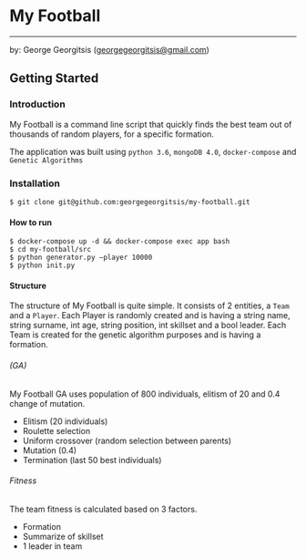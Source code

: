 # My Football
---
by:
George Georgitsis (georgegeorgitsis@gmail.com)

## Getting Started

### Introduction
My Football is a command line script that quickly finds the best team out of thousands of random players, for a specific formation. 

The application was built using `python 3.6`, `mongoDB 4.0`, `docker-compose` and `Genetic Algorithms` 

### Installation
```
$ git clone git@github.com:georgegeorgitsis/my-football.git
```

#### How to run
```
$ docker-compose up -d && docker-compose exec app bash
$ cd my-football/src
$ python generator.py —player 10000
$ python init.py
```

#### Structure 
The structure of My Football is quite simple. It consists of 2 entities, a `Team` and a `Player`.
Each Player is randomly created and is having a string name, string surname, int age, string position, int skillset and a bool leader.
Each Team is created for the genetic algorithm purposes and is having a formation.

    
###### (GA)
My Football GA uses population of 800 individuals, elitism of 20 and 0.4 change of mutation.

- Elitism (20 individuals)
- Roulette selection
- Uniform crossover (random selection between parents)
- Mutation (0.4)
- Termination (last 50 best individuals)

###### Fitness 
The team fitness is calculated based on 3 factors. 
- Formation 
- Summarize of skillset
- 1 leader in team

